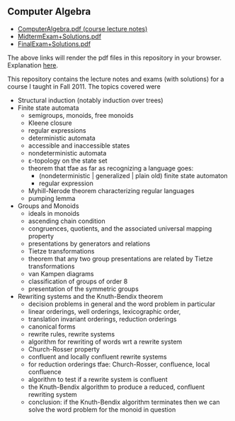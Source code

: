 
## Computer Algebra

* [ComputerAlgebra.pdf (course lecture notes)](http://sshastry.github.io/computer-algebra-448/ComputerAlgebra.pdf)
* [MidtermExam+Solutions.pdf](http://sshastry.github.io/computer-algebra-448/MidtermExam+Solutions.pdf)
* [FinalExam+Solutions.pdf](http://sshastry.github.io/computer-algebra-448/FinalExam+Solutions.pdf)

The above links will render the pdf files in this repository in your browser. Explanation [here](http://webapps.stackexchange.com/questions/48061/can-i-trick-github-into-displaying-the-pdf-in-the-browser-instead-of-downloading).

This repository contains the lecture notes and exams (with solutions) for a course I taught in Fall 2011. The topics covered were

* Structural induction (notably induction over trees)
* Finite state automata
    * semigroups, monoids, free monoids
    * Kleene closure
    * regular expressions
    * deterministic automata
    * accessible and inaccessible states
    * nondeterministic automata
    * ε-topology on the state set
    * theorem that tfae as far as recognizing a language goes:
        * (nondeterministic | generalized | plain old) finite state automaton
        * regular expression
    * Myhill-Nerode theorem characterizing regular languages
    * pumping lemma
* Groups and Monoids
    * ideals in monoids
    * ascending chain condition
    * congruences, quotients, and the associated universal mapping property
    * presentations by generators and relations
    * Tietze transformations
    * theorem that any two group presentations are related by Tietze transformations
    * van Kampen diagrams
    * classification of groups of order 8
    * presentation of the symmetric groups
* Rewriting systems and the Knuth-Bendix theorem
    * decision problems in general and the word problem in particular
    * linear orderings, well orderings, lexicographic order,
    * translation invariant orderings, reduction orderings
    * canonical forms
    * rewrite rules, rewrite systems
    * algorithm for rewriting of words wrt a rewrite system
    * Church-Rosser property
    * confluent and locally confluent rewrite systems
    * for reduction orderings tfae: Church-Rosser, confluence, local confluence
    * algorithm to test if a rewrite system is confluent
    * the Knuth-Bendix algorithm to produce a reduced, confluent rewriting system
    * conclusion: if the Knuth-Bendix algorithm terminates then we can solve the word problem for the monoid in question

